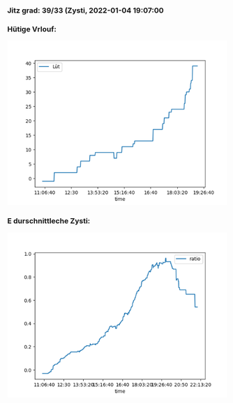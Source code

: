 ### Jitz grad: 39/33 (Zysti, 2022-01-04 19:07:00

### Hütige Vrlouf:
![Graph](Today.png)

### E durschnittleche Zysti:
![Graph](Zysti.png)